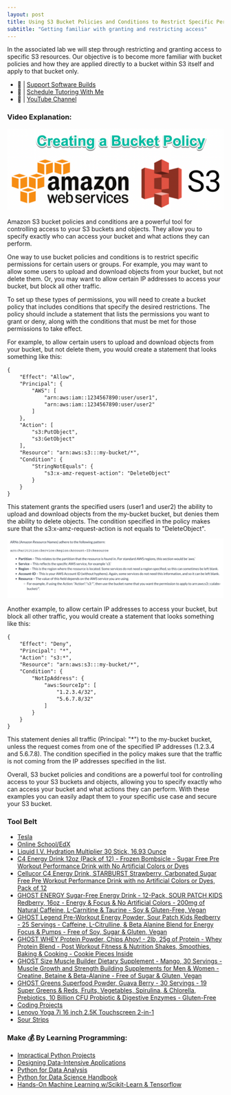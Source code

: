 ```yaml
---
layout: post
title: Using S3 Bucket Policies and Conditions to Restrict Specific Permissions
subtitle: "Getting familiar with granting and restricting access"
---
```



In the associated lab we will step through restricting and granting access to specific S3 resources. Our objective is to become more familiar with bucket policies and how they are applied directly to a bucket within S3 itself and apply to that bucket only.

- 🔗 | [Support Software Builds](https://www.buymeacoffee.com/kadad1312d)
- 🔗 | [Schedule Tutoring With Me](https://www.calendly.com/kadad1312)
- 🔗 | [YouTube Channel](https://www.youtube.com/@RealKhaledAdad)

### Video Explanation:

[![IMAGE_ALT](/img/bucket_policy.png)](https://youtu.be/cRvxhdcis-w)

Amazon S3 bucket policies and conditions are a powerful tool for controlling access to your S3 buckets and objects. They allow you to specify exactly who can access your bucket and what actions they can perform.

One way to use bucket policies and conditions is to restrict specific permissions for certain users or groups. For example, you may want to allow some users to upload and download objects from your bucket, but not delete them. Or, you may want to allow certain IP addresses to access your bucket, but block all other traffic.

To set up these types of permissions, you will need to create a bucket policy that includes conditions that specify the desired restrictions. The policy should include a statement that lists the permissions you want to grant or deny, along with the conditions that must be met for those permissions to take effect.

For example, to allow certain users to upload and download objects from your bucket, but not delete them, you would create a statement that looks something like this:

```
{
    "Effect": "Allow",
    "Principal": {
        "AWS": [
            "arn:aws:iam::1234567890:user/user1",
            "arn:aws:iam::1234567890:user/user2"
        ]
    },
    "Action": [
        "s3:PutObject",
        "s3:GetObject"
    ],
    "Resource": "arn:aws:s3:::my-bucket/*",
    "Condition": {
        "StringNotEquals": {
            "s3:x-amz-request-action": "DeleteObject"
        }
    }
}
```

This statement grants the specified users (user1 and user2) the ability to upload and download objects from the my-bucket bucket, but denies them the ability to delete objects. The condition specified in the policy makes sure that the s3:x-amz-request-action is not equals to "DeleteObject".

![](/img/arn_definition.png)

Another example, to allow certain IP addresses to access your bucket, but block all other traffic, you would create a statement that looks something like this:

```
{
    "Effect": "Deny",
    "Principal": "*",
    "Action": "s3:*",
    "Resource": "arn:aws:s3:::my-bucket/*",
    "Condition": {
        "NotIpAddress": {
            "aws:SourceIp": [
                "1.2.3.4/32",
                "5.6.7.8/32"
            ]
        }
    }
}
```

This statement denies all traffic (Principal: "*") to the my-bucket bucket, unless the request comes from one of the specified IP addresses (1.2.3.4 and 5.6.7.8). The condition specified in the policy makes sure that the traffic is not coming from the IP addresses specified in the list.

Overall, S3 bucket policies and conditions are a powerful tool for controlling access to your S3 buckets and objects, allowing you to specify exactly who can access your bucket and what actions they can perform. With these examples you can easily adapt them to your specific use case and secure your S3 bucket.

### Tool Belt
- [Tesla](https://ts.la/khaled835973)
- [Online School/EdX](https://www.edx.org/?utm_source=google&utm_campaign=18736834479&utm_medium=cpc&utm_term=edx&hsa_acc=7245054034&hsa_cam=18736834479&hsa_grp=140243978342&hsa_ad=631521652739&hsa_src=g&hsa_tgt=kwd-89882436&hsa_kw=edx&hsa_mt=e&hsa_net=adwords&hsa_ver=3&gclid=Cj0KCQiA0oagBhDHARIsAI-BbgfFSx9sQrdOhE0zshO9rXNE6ZsM_6g0CsF0uBeLd3GwriWBoJtxVXwaAqA2EALw_wcB)
- [Liquid I.V. Hydration Multiplier 30 Stick, 16.93 Ounce](https://amzn.to/3ZFDjDq)
- [C4 Energy Drink 12oz (Pack of 12) - Frozen Bombsicle - Sugar Free Pre Workout Performance Drink with No Artificial Colors or Dyes](https://amzn.to/3ZEVtFy)
- [Cellucor C4 Energy Drink, STARBURST Strawberry, Carbonated Sugar Free Pre Workout Performance Drink with no Artificial Colors or Dyes, Pack of 12](https://amzn.to/3y8KJ6m)
- [GHOST ENERGY Sugar-Free Energy Drink - 12-Pack, SOUR PATCH KIDS Redberry, 16oz - Energy & Focus & No Artificial Colors - 200mg of Natural Caffeine, L-Carnitine & Taurine - Soy & Gluten-Free, Vegan](https://amzn.to/3Jeaed7)
- [GHOST Legend Pre-Workout Energy Powder, Sour Patch Kids Redberry - 25 Servings - Caffeine, L-Citrulline, & Beta Alanine Blend for Energy Focus & Pumps - Free of Soy, Sugar & Gluten, Vegan](https://amzn.to/3SOshts)
- [GHOST WHEY Protein Powder, Chips Ahoy! - 2lb, 25g of Protein - Whey Protein Blend - ­Post Workout Fitness & Nutrition Shakes, Smoothies, Baking & Cooking - Cookie Pieces Inside](https://amzn.to/3y8rGtd)
- [GHOST Size Muscle Builder Dietary Supplement - Mango, 30 Servings - Muscle Growth and Strength Building Supplements for Men & Women - Creatine, Betaine & Beta-Alanine - Free of Sugar & Gluten, Vegan](https://amzn.to/3YkH8g8)
- [GHOST Greens Superfood Powder, Guava Berry - 30 Servings - 19 Super Greens & Reds, Fruits, Vegetables, Spirulina, & Chlorella, Prebiotics, 10 Billion CFU Probiotic & Digestive Enzymes - Gluten-Free](https://amzn.to/3J8I0PN)
- [Coding Projects](https://www.buymeacoffee.com/kadad1312d)
- [Lenovo Yoga 7i 16 inch 2.5K Touchscreen 2-in-1](https://amzn.to/41CfSfY)
- [Sour Strips](https://amzn.to/3EDWUM7)

### Make 💰 By Learning Programming:

- [Impractical Python Projects](https://amzn.to/3JpCpWH)
- [Designing Data-Intensive Applications](https://amzn.to/3Hgh5Sj)
- [Python for Data Analysis](https://amzn.to/3D0C8pl)
- [Python for Data Science Handbook](https://amzn.to/3XnZ1ez)
- [Hands-On Machine Learning w/Scikit-Learn & Tensorflow](https://amzn.to/3QTWoyt)

<br>